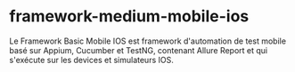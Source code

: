 # framework-medium-mobile-ios
Le Framework Basic Mobile IOS est  framework d'automation de test mobile basé sur Appium, Cucumber et TestNG, contenant Allure Report et qui s'exécute sur les devices et simulateurs IOS.
